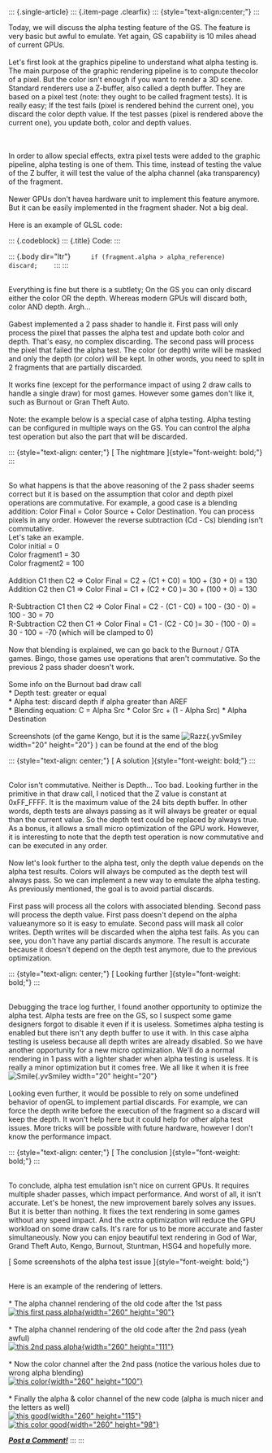 ::: {.single-article}
::: {.item-page .clearfix}
::: {style="text-align:center;"}
:::

Today, we will discuss the alpha testing feature of the GS. The feature
is very basic but awful to emulate. Yet again, GS capability is 10 miles
ahead of current GPUs.\
\
Let\'s first look at the graphics pipeline to understand what alpha
testing is. The main purpose of the graphic rendering pipeline is to
compute thecolor of a pixel. But the color isn\'t enough if you want to
render a 3D scene. Standard renderers use a Z-buffer, also called a
depth buffer. They are based on a pixel test (note: they ought to be
called fragment tests). It is really easy; If the test fails (pixel is
rendered behind the current one), you discard the color depth value. If
the test passes (pixel is rendered above the current one), you update
both, color and depth values.

\
\
In order to allow special effects, extra pixel tests were added to the
graphic pipeline, alpha testing is one of them. This time, instead of
testing the value of the Z buffer, it will test the value of the alpha
channel (aka transparency) of the fragment.\
\
Newer GPUs don\'t havea hardware unit to implement this feature anymore.
But it can be easily implemented in the fragment shader. Not a big
deal.\
\
Here is an example of GLSL code:

::: {.codeblock}
::: {.title}
Code:
:::

::: {.body dir="ltr"}
`      if (fragment.alpha > alpha_reference)            discard;     `
:::
:::

\
Everything is fine but there is a subtlety; On the GS you can only
discard either the color OR the depth. Whereas modern GPUs will discard
both, color AND depth. Argh\...\
\
Gabest implemented a 2 pass shader to handle it. First pass will only
process the pixel that passes the alpha test and update both color and
depth. That\'s easy, no complex discarding. The second pass will process
the pixel that failed the alpha test. The color (or depth) write will be
masked and only the depth (or color) will be kept. In other words, you
need to split in 2 fragments that are partially discarded.\
\
It works fine (except for the performance impact of using 2 draw calls
to handle a single draw) for most games. However some games don\'t like
it, such as Burnout or Gran Theft Auto.\
\
Note: the example below is a special case of alpha testing. Alpha
testing can be configured in multiple ways on the GS. You can control
the alpha test operation but also the part that will be discarded.

::: {style="text-align: center;"}
[ The nightmare ]{style="font-weight: bold;"}
:::

\
So what happens is that the above reasoning of the 2 pass shader seems
correct but it is based on the assumption that color and depth pixel
operations are commutative. For example, a good case is a blending
addition: Color Final = Color Source + Color Destination. You can
process pixels in any order. However the reverse subtraction (Cd - Cs)
blending isn\'t commutative.\
Let\'s take an example.\
Color initial = 0\
Color fragment1 = 30\
Color fragment2 = 100\
\
Addition C1 then C2 =\> Color Final = C2 + (C1 + C0) = 100 + (30 + 0) =
130\
Addition C2 then C1 =\> Color Final = C1 + (C2 + C0 )= 30 + (100 + 0) =
130\
\
R-Subtraction C1 then C2 =\> Color Final = C2 - (C1 - C0) = 100 - (30 -
0) = 100 - 30 = 70\
R-Subtraction C2 then C1 =\> Color Final = C1 - (C2 - C0 )= 30 - (100 -
0) = 30 - 100 = -70 (which will be clamped to 0)\
\
Now that blending is explained, we can go back to the Burnout / GTA
games. Bingo, those games use operations that aren\'t commutative. So
the previous 2 pass shader doesn\'t work.\
\
Some info on the Burnout bad draw call\
\* Depth test: greater or equal\
\* Alpha test: discard depth if alpha greater than AREF\
\* Blending equation: C = Alpha Src \* Color Src + (1 - Alpha Src) \*
Alpha Destination\
\
Screenshots (of the game Kengo, but it is the same
![Razz](https://pcsx2.net/images/stories/frontend/smilies/tongue.gif){.yvSmiley
width="20" height="20"} ) can be found at the end of the blog

::: {style="text-align: center;"}
[ A solution ]{style="font-weight: bold;"}
:::

\
Color isn\'t commutative. Neither is Depth\... Too bad. Looking further
in the primitive in that draw call, I noticed that the Z value is
constant at 0xFF_FFFF. It is the maximum value of the 24 bits depth
buffer. In other words, depth tests are always passing as it will always
be greater or equal than the current value. So the depth test could be
replaced by always true. As a bonus, it allows a small micro
optimization of the GPU work. However, it is interesting to note that
the depth test operation is now commutative and can be executed in any
order.\
\
Now let\'s look further to the alpha test, only the depth value depends
on the alpha test results. Colors will always be computed as the depth
test will always pass. So we can implement a new way to emulate the
alpha testing. As previously mentioned, the goal is to avoid partial
discards.\
\
First pass will process all the colors with associated blending. Second
pass will process the depth value. First pass doesn\'t depend on the
alpha valueanymore so it is easy to emulate. Second pass will mask all
color writes. Depth writes will be discarded when the alpha test fails.
As you can see, you don\'t have any partial discards anymore. The result
is accurate because it doesn\'t depend on the depth test anymore, due to
the previous optimization.

::: {style="text-align: center;"}
[ Looking further ]{style="font-weight: bold;"}
:::

\
Debugging the trace log further, I found another opportunity to optimize
the alpha test. Alpha tests are free on the GS, so I suspect some game
designers forgot to disable it even if it is useless. Sometimes alpha
testing is enabled but there isn\'t any depth buffer to use it with. In
this case alpha testing is useless because all depth writes are already
disabled. So we have another opportunity for a new micro optimization.
We\'ll do a normal rendering in 1 pass with a lighter shader when alpha
testing is useless. It is really a minor optimization but it comes free.
We all like it when it is free
![Smile](https://pcsx2.net/images/stories/frontend/smilies/smile.gif){.yvSmiley
width="20" height="20"}\
\
Looking even further, it would be possible to rely on some undefined
behavior of openGL to implement partial discards. For example, we can
force the depth write before the execution of the fragment so a discard
will keep the depth. It won\'t help here but it could help for other
alpha test issues. More tricks will be possible with future hardware,
however I don\'t know the performance impact.

::: {style="text-align: center;"}
[ The conclusion ]{style="font-weight: bold;"}
:::

\
To conclude, alpha test emulation isn\'t nice on current GPUs. It
requires multiple shader passes, which impact performance. And worst of
all, it isn\'t accurate. Let\'s be honest, the new improvement barely
solves any issues. But it is better than nothing. It fixes the text
rendering in some games without any speed impact. And the extra
optimization will reduce the GPU workload on some draw calls. It\'s rare
for us to be more accurate and faster simultaneously. Now you can enjoy
beautiful text rendering in God of War, Grand Theft Auto, Kengo,
Burnout, Stuntman, HSG4 and hopefully more.

[ Some screenshots of the alpha test issue ]{style="font-weight: bold;"}

\
Here is an example of the rendering of letters.\
\
\* The alpha channel rendering of the old code after the 1st pass\
[![this first pass
alpha](/images/stories/frontend/devblog/this_first_pass_alpha.png "this_first_pass_alpha"){width="260"
height="90"}](/images/stories/frontend/devblog/this_first_pass_alpha.png)\
\
\* The alpha channel rendering of the old code after the 2nd pass (yeah
awful)\
[![this 2nd pass
alpha](/images/stories/frontend/devblog/this_2nd_pass_alpha.png "this_2nd_pass_alpha"){width="260"
height="111"}](/images/stories/frontend/devblog/this_2nd_pass_alpha.png)\
\
\* Now the color channel after the 2nd pass (notice the various holes
due to wrong alpha blending)\
[![this
color](/images/stories/frontend/devblog/this_color.png "this_color"){width="260"
height="100"}](/images/stories/frontend/devblog/this_color.png)\
\
\* Finally the alpha & color channel of the new code (alpha is much
nicer and the letters as well)\
[![this
good](/images/stories/frontend/devblog/this_good.png "Filename: this_good.pngSize: 4,31 KB22-09-2016, 11:06 AM"){width="260"
height="115"}](/images/stories/frontend/devblog/this_good.png)\
[![this color
good](/images/stories/frontend/devblog/this_color_good.png " this_color_good"){width="260"
height="98"}](/images/stories/frontend/devblog/this_color_good.png)

***[Post a
Comment!](http://forums.pcsx2.net/Thread-Alpha-Testing-in-the-GS-world)***
:::
:::
